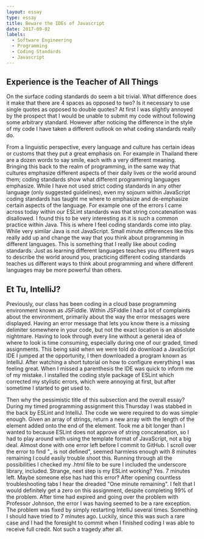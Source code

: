 ```yaml
---
layout: essay
type: essay
title: Beware the IDEs of Javascript
date: 2017-09-02
labels:
  - Software Engineering
  - Programming
  - Coding Standards
  - Javascript
---
```


## Experience is the Teacher of All Things 

On the surface coding standards do seem a bit trivial. What difference does it make that there are 4 spaces as opposed to two? Is it necessary to use single quotes as opposed to double quotes? At first I was slightly annoyed by the prospect that I would be unable to submit my code without following some arbitrary standard. However after noticing the difference in the style of my code I have taken a different outlook on what coding standards really do.  

From a linguistic perspective, every language and culture has certain ideas or customs that they put a great emphasis on. For example in Thailand there are a dozen words to say smile, each with a very different meaning.  Bringing this back to the realm of programming, in the same way that cultures emphasize different aspects of their daily lives or the world around them; coding standards show what different programming languages emphasize. While I have not used strict coding standards in any other language (only suggested guidelines), even my sojourn within JavaScript coding standards has taught me where to emphasize and de-emphasize certain aspects of the  language. For example one of the errors I came across today within our ESLint standards was that string concatenation was disallowed. I found this to be very interesting as it is such a common practice within Java. This is where I feel coding standards come into play. While very similar Java is not JavaScript. Small minute differences like this really add up and change the way that you think about programming in different languages. This is something that I really like about coding standards. Just as learning different languages teaches you different ways to describe the world around you, practicing different coding standards teaches us different ways to think about programming and where different languages may be more powerful than others. 

## Et Tu, IntelliJ? 

Previously, our class has been coding in a cloud base programming environment known as JSFiddle. Within JSFiddle I had a lot of complaints about the environment, primarily about the way the error messages were displayed. Having an error message that lets you know there is a missing delimiter somewhere in your code, but not the exact location is an absolute nightmare. Having to look through every line without a general idea of where to look is time consuming, especially during one of our graded, timed assignments. This being said when we were told do download a JavaScript IDE I jumped at the opportunity, I then downloaded a program known as IntelliJ. After watching a short tutorial on how to configure everything I was feeling great. When I missed a parenthesis the IDE was quick to inform me of my mistake. I installed the coding style package of ESLint which corrected my stylistic errors, which were annoying at first, but after sometime I started to get used to. 

Then why the pessimistic title of this subsection and the overall essay? During my timed programming assignment this Thursday I was stabbed in the back by ESLint and IntelliJ. The code we were required to do was simple enough. Given an array of strings, return a new array with the length of the element added onto the end of the element. Took me a bit longer than I wanted to because ESLint does not approve of string concatenation, so I had to play around with using the template format of JavaScript, not a big deal. Almost done with one error left before I commit to GitHub. I scroll over the error to find "_ is not defined", seemed harmless enough with 8 minutes remaining I could easily trouble shoot this. Running through all the possibilities I checked my .html file to be sure I included the underscore library, included. Strange, next step is my ESLint working? Yes. 7 minutes left. Maybe someone else has had this error? After opening countless troubleshooting tabs I hear the dreaded "One minute remaining". I felt that I would definitely get a zero on this assignment, despite completing 99% of the problem. After time had expired and going over the problem with Professor Johnson, the error I was having seemed to be a rare exception. The problem was fixed by simply restarting IntelliJ several times. Something I should have tried to 7 minutes ago. Luckily, since this was such a rare case and I had the foresight to commit when I finished coding I was able to receive full credit. Not such a tragedy after all. 
